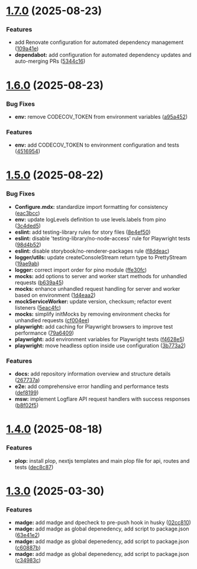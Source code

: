 # [1.7.0](https://github.com/wmitrus/nextjs-15-boilerplate/compare/v1.6.0...v1.7.0) (2025-08-23)

### Features

- add Renovate configuration for automated dependency management ([109a41e](https://github.com/wmitrus/nextjs-15-boilerplate/commit/109a41e69c45d767d5873b8131fd0d1a520d4727))
- **dependabot:** add configuration for automated dependency updates and auto-merging PRs ([5344c16](https://github.com/wmitrus/nextjs-15-boilerplate/commit/5344c168da573fa454e8f43bd12f5e7f30f5d7ff))

# [1.6.0](https://github.com/wmitrus/nextjs-15-boilerplate/compare/v1.5.0...v1.6.0) (2025-08-23)

### Bug Fixes

- **env:** remove CODECOV_TOKEN from environment variables ([a95a452](https://github.com/wmitrus/nextjs-15-boilerplate/commit/a95a452d2c13b01174ff217e6231f8077fd70fd2))

### Features

- **env:** add CODECOV_TOKEN to environment configuration and tests ([4516954](https://github.com/wmitrus/nextjs-15-boilerplate/commit/4516954abc3f4238ee752cd90fd8c33ded7ddb56))

# [1.5.0](https://github.com/wmitrus/nextjs-15-boilerplate/compare/v1.4.0...v1.5.0) (2025-08-22)

### Bug Fixes

- **Configure.mdx:** standardize import formatting for consistency ([eac3bcc](https://github.com/wmitrus/nextjs-15-boilerplate/commit/eac3bcc4a529d6d45ad3d844be6093d2b3d62372))
- **env:** update logLevels definition to use levels.labels from pino ([3c4ded5](https://github.com/wmitrus/nextjs-15-boilerplate/commit/3c4ded5449d0c400bb59d04613cdc01476252274))
- **eslint:** add testing-library rules for story files ([8e4ef50](https://github.com/wmitrus/nextjs-15-boilerplate/commit/8e4ef50b4831bf94d69c914efe2919e47dae67fc))
- **eslint:** disable 'testing-library/no-node-access' rule for Playwright tests ([98d4b52](https://github.com/wmitrus/nextjs-15-boilerplate/commit/98d4b527a6764eae9ee7ea509bb2e52c2e391065))
- **eslint:** disable storybook/no-renderer-packages rule ([f8ddeac](https://github.com/wmitrus/nextjs-15-boilerplate/commit/f8ddeac0ba48f19429c882d2734ea8001e856a46))
- **logger/utils:** update createConsoleStream return type to PrettyStream ([19ae9ab](https://github.com/wmitrus/nextjs-15-boilerplate/commit/19ae9ab978e3473848aab965f7fba9d512ce3d86))
- **logger:** correct import order for pino module ([ffe30fc](https://github.com/wmitrus/nextjs-15-boilerplate/commit/ffe30fcfdf397744ce8a21374a5c143e5e116d3f))
- **mocks:** add options to server and worker start methods for unhandled requests ([b639a45](https://github.com/wmitrus/nextjs-15-boilerplate/commit/b639a45dd9c9704ef1bee8e51f729dccaaab7733))
- **mocks:** enhance unhandled request handling for server and worker based on environment ([1d4eaa2](https://github.com/wmitrus/nextjs-15-boilerplate/commit/1d4eaa229dfe2696326665800ca69ff0583878a7))
- **mockServiceWorker:** update version, checksum; refactor event listeners ([5eac4fc](https://github.com/wmitrus/nextjs-15-boilerplate/commit/5eac4fcdc13f25e07f92affd54806a93dd477109))
- **mocks:** simplify initMocks by removing environment checks for unhandled requests ([cf004ee](https://github.com/wmitrus/nextjs-15-boilerplate/commit/cf004ee3f8b1a5a814ca56dc25ea99d184439398))
- **playwright:** add caching for Playwright browsers to improve test performance ([79a6409](https://github.com/wmitrus/nextjs-15-boilerplate/commit/79a640987fe6919121077714599d1ba74d3ca8ae))
- **playwright:** add environment variables for Playwright tests ([f4628e5](https://github.com/wmitrus/nextjs-15-boilerplate/commit/f4628e5d3e90e1d884ed92583e6ea54e8a501bdc))
- **playwright:** move headless option inside use configuration ([3b773a2](https://github.com/wmitrus/nextjs-15-boilerplate/commit/3b773a25268fb9eb6afdba120cf20c065918c7f3))

### Features

- **docs:** add repository information overview and structure details ([267737a](https://github.com/wmitrus/nextjs-15-boilerplate/commit/267737a7f8b3a5a07809e80b477806b25218c8a3))
- **e2e:** add comprehensive error handling and performance tests ([def8199](https://github.com/wmitrus/nextjs-15-boilerplate/commit/def81993c390b0efb891090f64a3a250b63bbdbe))
- **msw:** implement Logflare API request handlers with success responses ([b8f02f5](https://github.com/wmitrus/nextjs-15-boilerplate/commit/b8f02f58f8ef08982c2d7cac6154ab1adf6088b0))

# [1.4.0](https://github.com/wmitrus/nextjs-15-boilerplate/compare/v1.3.0...v1.4.0) (2025-08-18)

### Features

- **plop:** install plop, nextjs templates and main plop file for api, routes and tests ([dec8c87](https://github.com/wmitrus/nextjs-15-boilerplate/commit/dec8c8756c93e47b486a8c27332f12d1cbb75b4f))

# [1.3.0](https://github.com/wmitrus/nextjs-15-boilerplate/compare/v1.2.0...v1.3.0) (2025-03-30)

### Features

- **madge:** add madge and dpecheck to pre-push hook in husky ([02cc810](https://github.com/wmitrus/nextjs-15-boilerplate/commit/02cc8103fceffa26d75ce718a7e0710e4a289685))
- **madge:** add madge as global depenedency, add script to package.json ([63e41e2](https://github.com/wmitrus/nextjs-15-boilerplate/commit/63e41e2b7ff61acb64c64bd06358c990279d1d5d))
- **madge:** add madge as global depenedency, add script to package.json ([c60887b](https://github.com/wmitrus/nextjs-15-boilerplate/commit/c60887be953d475072f4be8efc33a08c98e32985))
- **madge:** add madge as global depenedency, add script to package.json ([c34983c](https://github.com/wmitrus/nextjs-15-boilerplate/commit/c34983caf67b0f8e85adcfa7893cfa32f60b4f3f))
